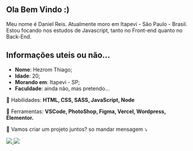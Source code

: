 ## Ola Bem Vindo :)

Meu nome é Daniel Reis. Atualmente moro em Itapevi - São Paulo - Brasil. Estou focando nos estudos de Javascript, tanto no Front-end quanto no Back-End.

## Informações uteis ou não...

* **Nome**: Hezrom Thiago;
* **Idade**: 20;
* **Morando em**: Itapevi - SP;
* **Faculdade**: ainda não, mas pretendo...

<p align="left">
  🦄 Habilidades: <strong>HTML, CSS, SASS, JavaScript, Node</strong>
</p>

<p align="left">
  💼 Ferramentas: <strong>VSCode, PhotoShop, Figma, Vercel, Wordpress, Elementor.</strong>
</p>

<p align="left">
  💌 Vamos criar um projeto juntos? so mandar mensagem ⤵️
</p>

<p>
  <a href="https://www.linkedin.com/in/hezrom-thiago/" alt="Linkedin">
    <img src="https://img.shields.io/badge/-Linkedin-0e76a8?style=for-the-badge&logo=Linkedin&logoColor=white&link=https://www.linkedin.com/in/hezrom-thiago/" />
  </a>

  <a href="https://www.facebook.com/hezrom.barbosa" alt="Facebook">
    <img src="https://img.shields.io/badge/-Facebook-3b5998?style=for-the-badge&logo=facebook&logoColor=white&link=https://www.facebook.com/hezrom.barbosa"/>
  </a>
</p>

